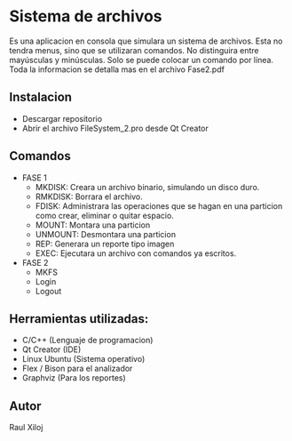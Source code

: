 # Sistema de archivos

Es una aplicacion en consola que simulara un sistema de archivos. Esta no tendra menus, sino que se utilizaran comandos.
No distinguira entre mayúsculas y minúsculas. Solo se puede colocar un comando por línea. Toda la informacion se detalla mas en el archivo Fase2.pdf

## Instalacion
- Descargar repositorio
- Abrir el archivo FileSystem_2.pro desde Qt Creator

## Comandos
* FASE 1
  - MKDISK: Creara un archivo binario, simulando un disco duro.
  - RMKDISK: Borrara el archivo.
  - FDISK: Administrara las operaciones que se hagan en una particion como crear, eliminar o quitar espacio.
  - MOUNT: Montara una particion
  - UNMOUNT: Desmontara una particion
  - REP: Generara un reporte tipo imagen
  - EXEC: Ejecutara un archivo con comandos ya escritos. 
* FASE 2
  - MKFS
  - Login
  - Logout

## Herramientas utilizadas:
- C/C++ (Lenguaje de programacion) 
- Qt Creator (IDE)
- Linux Ubuntu (Sistema operativo) 
- Flex / Bison para el analizador
- Graphviz (Para los reportes)

## Autor 
Raul Xiloj
